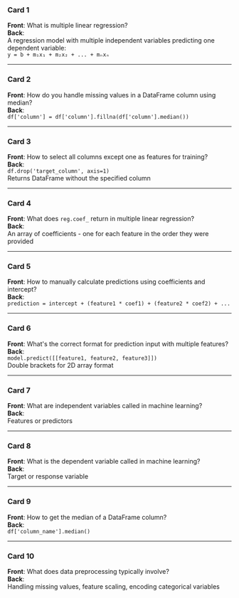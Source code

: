 ### **Card 1**  
**Front**: What is multiple linear regression?  
**Back**:  
A regression model with multiple independent variables predicting one dependent variable:  
`y = b + m₁x₁ + m₂x₂ + ... + mₙxₙ`  

---

### **Card 2**  
**Front**: How do you handle missing values in a DataFrame column using median?  
**Back**:  
`df['column'] = df['column'].fillna(df['column'].median())`  

---

### **Card 3**  
**Front**: How to select all columns except one as features for training?  
**Back**:  
`df.drop('target_column', axis=1)`  
Returns DataFrame without the specified column  

---

### **Card 4**  
**Front**: What does `reg.coef_` return in multiple linear regression?  
**Back**:  
An array of coefficients - one for each feature in the order they were provided  

---

### **Card 5**  
**Front**: How to manually calculate predictions using coefficients and intercept?  
**Back**:  
`prediction = intercept + (feature1 * coef1) + (feature2 * coef2) + ...`  

---

### **Card 6**  
**Front**: What's the correct format for prediction input with multiple features?  
**Back**:  
`model.predict([[feature1, feature2, feature3]])`  
Double brackets for 2D array format  

---

### **Card 7**  
**Front**: What are independent variables called in machine learning?  
**Back**:  
Features or predictors  

---

### **Card 8**  
**Front**: What is the dependent variable called in machine learning?  
**Back**:  
Target or response variable  

---

### **Card 9**  
**Front**: How to get the median of a DataFrame column?  
**Back**:  
`df['column_name'].median()`  

---

### **Card 10**  
**Front**: What does data preprocessing typically involve?  
**Back**:  
Handling missing values, feature scaling, encoding categorical variables  
